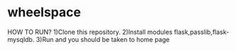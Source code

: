 # wheelspace
HOW TO RUN?
1)Clone this repository.
2)Install modules flask,passlib,flask-mysqldb.
3)Run and you should be taken to home page
